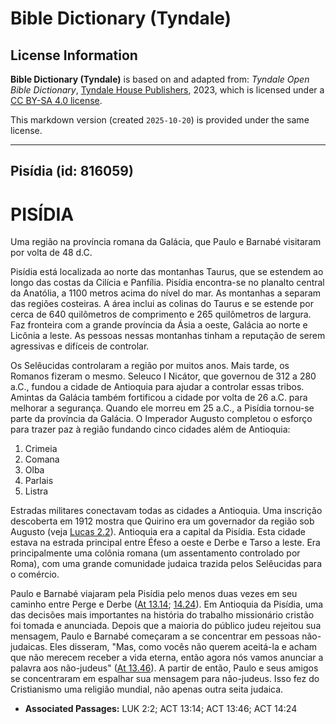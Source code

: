 # Bible Dictionary (Tyndale)

## License Information

**Bible Dictionary (Tyndale)** is based on and adapted from: _Tyndale Open Bible Dictionary_, [Tyndale House Publishers](https://tyndaleopenresources.com/), 2023, which is licensed under a [CC BY-SA 4.0 license](https://creativecommons.org/licenses/by-sa/4.0/legalcode.en).

This markdown version (created `2025-10-20`) is provided under the same license.



--------------------------------

## Pisídia (id: 816059)

PISÍDIA
=======

Uma região na província romana da Galácia, que Paulo e Barnabé visitaram por volta de 48 d.C.

Pisídia está localizada ao norte das montanhas Taurus, que se estendem ao longo das costas da Cilícia e Panfília. Pisídia encontra\-se no planalto central da Anatólia, a 1100 metros acima do nível do mar. As montanhas a separam das regiões costeiras. A área inclui as colinas do Taurus e se estende por cerca de 640 quilômetros de comprimento e 265 quilômetros de largura. Faz fronteira com a grande província da Ásia a oeste, Galácia ao norte e Licônia a leste. As pessoas nessas montanhas tinham a reputação de serem agressivas e difíceis de controlar.

Os Selêucidas controlaram a região por muitos anos. Mais tarde, os Romanos fizeram o mesmo. Seleuco I Nicátor, que governou de 312 a 280 a.C., fundou a cidade de Antioquia para ajudar a controlar essas tribos. Amintas da Galácia também fortificou a cidade por volta de 26 a.C. para melhorar a segurança. Quando ele morreu em 25 a.C., a Pisídia tornou\-se parte da província da Galácia. O Imperador Augusto completou o esforço para trazer paz à região fundando cinco cidades além de Antioquia:

1. Crimeia
2. Comana
3. Olba
4. Parlais
5. Listra

Estradas militares conectavam todas as cidades a Antioquia. Uma inscrição descoberta em 1912 mostra que Quirino era um governador da região sob Augusto (veja [Lucas 2\.2](https://ref.ly/Luke2:2)). Antioquia era a capital da Pisídia. Esta cidade estava na estrada principal entre Éfeso a oeste e Derbe e Tarso a leste. Era principalmente uma colônia romana (um assentamento controlado por Roma), com uma grande comunidade judaica trazida pelos Selêucidas para o comércio.

Paulo e Barnabé viajaram pela Pisídia pelo menos duas vezes em seu caminho entre Perge e Derbe ([At 13\.14](https://ref.ly/Acts13:14); [14\.24](https://ref.ly/Acts14:24)). Em Antioquia da Pisídia, uma das decisões mais importantes na história do trabalho missionário cristão foi tomada e anunciada. Depois que a maioria do público judeu rejeitou sua mensagem, Paulo e Barnabé começaram a se concentrar em pessoas não\-judaicas. Eles disseram, "Mas, como vocês não querem aceitá\-la e acham que não merecem receber a vida eterna, então agora nós vamos anunciar a palavra aos não\-judeus" ([At 13\.46](https://ref.ly/Acts13:46)). A partir de então, Paulo e seus amigos se concentraram em espalhar sua mensagem para não\-judeus. Isso fez do Cristianismo uma religião mundial, não apenas outra seita judaica.

* **Associated Passages:** LUK 2:2; ACT 13:14; ACT 13:46; ACT 14:24

